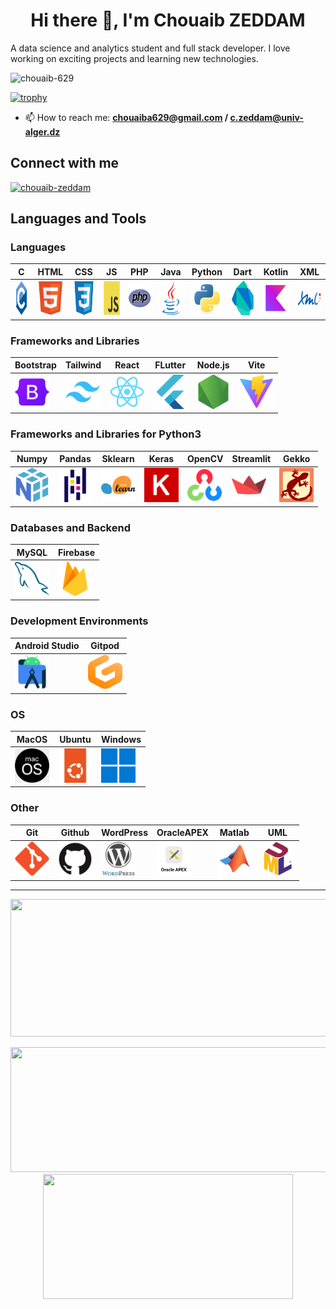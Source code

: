 <h1 align="center"> Hi there 👋, I'm Chouaib ZEDDAM </h1>

<p>A data science and analytics student and full stack developer. I love working on exciting projects and learning new technologies.</p>

<img src="https://komarev.com/ghpvc/?username=chouaib-629&style=for-the-badge&color=orange" alt="chouaib-629" />

[![trophy](https://github-profile-trophy.vercel.app/?username=chouaib-629&title=Stars,Followers,Reviews,Commits,Experience,Repositories,MultipleLang,PullRequest&theme=onedark)](https://github.com/ryo-ma/github-profile-trophy)

<!--
**chouaib-629/chouaib-629** is a ✨ _special_ ✨ repository because its `README.md` (this file) appears on your GitHub profile.

Here are some ideas to get you started:

- 🔭 I’m currently working on ...
- 🌱 I’m currently learning ...
- 👯 I’m looking to collaborate on ...
- 🤔 I’m looking for help with ...
- 💬 Ask me about ...
- 😄 Pronouns: ...
- ⚡ Fun fact: ...
-->
- 📫 How to reach me: **chouaiba629@gmail.com / c.zeddam@univ-alger.dz**

## Connect with me

<div>
    <a href="https://www.linkedin.com/in/chouaib-zeddam-a15099250/" target="blank"><img src="https://raw.githubusercontent.com/rahuldkjain/github-profile-readme-generator/master/src/images/icons/Social/linked-in-alt.svg" alt="chouaib-zeddam" height="40" width="50" /></a>
</div>

## Languages and Tools

### Languages

| C | HTML | CSS | JS | PHP | Java | Python | Dart | Kotlin | XML |
| --- | --- | --- | --- | --- | --- | --- | --- | --- | --- |
|  <img src="https://raw.githubusercontent.com/devicons/devicon/master/icons/c/c-original.svg" height="55" width="55" /> | <img src="https://raw.githubusercontent.com/devicons/devicon/master/icons/html5/html5-original.svg" height="55" width="55" /> | <img src="https://raw.githubusercontent.com/devicons/devicon/master/icons/css3/css3-original.svg" height="55" width="55" /> | <img src="https://raw.githubusercontent.com/devicons/devicon/master/icons/javascript/javascript-original.svg" height="55" width="55" /> | <img src="https://raw.githubusercontent.com/devicons/devicon/master/icons/php/php-original.svg" height="55" width="55" /> | <img src="https://raw.githubusercontent.com/devicons/devicon/master/icons/java/java-original.svg" height="55" width="55" /> | <img src="https://raw.githubusercontent.com/devicons/devicon/master/icons/python/python-original.svg" height="55" width="55" /> | <img src="https://raw.githubusercontent.com/devicons/devicon/master/icons/dart/dart-original.svg" height="55" width="55" /> | <img src="https://raw.githubusercontent.com/devicons/devicon/master/icons/kotlin/kotlin-original.svg" height="55" width="55" /> | <img src="https://raw.githubusercontent.com/devicons/devicon/master/icons/xml/xml-original.svg" height="55" width="55" /> |

### Frameworks and Libraries

| Bootstrap | Tailwind | React | FLutter | Node.js | Vite |
| --- | --- | --- | --- | --- | --- |
| <img src="https://raw.githubusercontent.com/devicons/devicon/master/icons/bootstrap/bootstrap-original.svg" height="55" width="55" /> | <img src="https://raw.githubusercontent.com/devicons/devicon/master/icons/tailwindcss/tailwindcss-original.svg" height="55" width="55" /> | <img src="https://raw.githubusercontent.com/devicons/devicon/master/icons/react/react-original.svg" height="55" width="55" /> | <img src="https://raw.githubusercontent.com/devicons/devicon/master/icons/flutter/flutter-original.svg" height="55" width="55" /> | <img src="https://raw.githubusercontent.com/devicons/devicon/master/icons/nodejs/nodejs-original.svg" height="55" width="55" /> | <img src="https://raw.githubusercontent.com/devicons/devicon/master/icons/vitejs/vitejs-original.svg" height="55" width="55" /> |

### Frameworks and Libraries for Python3

| Numpy | Pandas | Sklearn | Keras | OpenCV | Streamlit | Gekko |
| --- | --- | --- | --- | --- | --- | --- |
|  <img src="https://raw.githubusercontent.com/devicons/devicon/master/icons/numpy/numpy-original.svg" title="Numpy" alt="Numpy" width="55" height="55" /> |  <img src="https://raw.githubusercontent.com/devicons/devicon/master/icons/pandas/pandas-original.svg" title="Pandas" alt="Pandas" width="55" height="55" /> |  <img src="https://raw.githubusercontent.com/devicons/devicon/master/icons/scikitlearn/scikitlearn-original.svg" title="sklearn" alt="sklearn" width="55" height="55" /> |<img src="https://raw.githubusercontent.com/devicons/devicon/master/icons/keras/keras-original.svg" title="keras" alt="keras" height="55" width="55" /> | <img src="https://raw.githubusercontent.com/devicons/devicon/master/icons/opencv/opencv-original.svg" title="opencv" alt="opencv" width="55" height="55" /> | <img src="https://raw.githubusercontent.com/devicons/devicon/master/icons/streamlit/streamlit-original.svg" title="streamlit" alt="streamlit" width="55" height="55" /> | <img src="/assets/gekko.png" title="gekko" alt="gekko" width="55" height="55" /> |

### Databases and Backend

| MySQL | Firebase |
| --- | --- |
| <img src="https://raw.githubusercontent.com/devicons/devicon/master/icons/mysql/mysql-original.svg" height="55" width="55" /> | <img src="https://raw.githubusercontent.com/devicons/devicon/master/icons/firebase/firebase-original.svg" height="55" width="55" /> |

### Development Environments

| Android Studio | Gitpod |
| --- | --- |
| <img src="https://raw.githubusercontent.com/devicons/devicon/master/icons/androidstudio/androidstudio-original.svg" height="55" width="55" /> | <img src="https://raw.githubusercontent.com/devicons/devicon/master/icons/gitpod/gitpod-original.svg" height="55" width="55" /> |

### OS

| MacOS | Ubuntu | Windows |
| --- | --- | --- |
| <img src="/assets/macOS_logo.png" title="MacOS" alt="MacOS" width="55" height="55" /> | <img src="https://raw.githubusercontent.com/devicons/devicon/master/icons/ubuntu/ubuntu-original.svg" title="Linux Ubuntu" alt="Linux Ubuntu" width="55" height="55" /> | <img src="https://raw.githubusercontent.com/devicons/devicon/master/icons/windows11/windows11-original.svg" title="Windows" alt="Windows" width="55" height="55" /> |

### Other

| Git | Github | WordPress | OracleAPEX | Matlab | UML |
| --- | --- | --- | --- | --- | -- |
| <img src="https://raw.githubusercontent.com/devicons/devicon/master/icons/git/git-original.svg" height="55" width="55" /> | <img src="https://raw.githubusercontent.com/devicons/devicon/master/icons/github/github-original.svg" height="55" width="55" /> | <img src="https://raw.githubusercontent.com/devicons/devicon/master/icons/wordpress/wordpress-original.svg" height="55" width="55" /> | <img src="/assets/oracleAPEX_logo.png" height="55" width="55" /> | <img src="https://raw.githubusercontent.com/devicons/devicon/master/icons/matlab/matlab-original.svg" height="55" width="55" /> | <img src="https://raw.githubusercontent.com/devicons/devicon/master/icons/unifiedmodelinglanguage/unifiedmodelinglanguage-original.svg" height="55" width="55" /> |

---
  
<p align="center">
  <img width="800" height="220" src="https://streak-stats.demolab.com?user=chouaib-629&theme=highcontrast&hide_border=true&border_radius=5&card_width=800">
</p>

<div align="center">
  <img width="600" height="200" src="https://github-readme-stats.vercel.app/api?username=chouaib-629&show_icons=true&theme=vision-friendly-dark">
  <img width="400" height="200" src="https://github-readme-stats.vercel.app/api/top-langs/?username=chouaib-629&size_weight=0.0005&count_weight=0.3&layout=compact&theme=vision-friendly-dark">
</div>